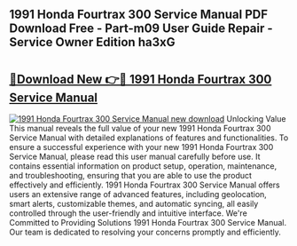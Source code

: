 ## 1991 Honda Fourtrax 300 Service Manual PDF Download Free - Part-m09 User Guide Repair - Service Owner Edition ha3xG

# <h2><a href="http://bc41817.oget.top/?id=1991+Honda+Fourtrax+300+Service+Manual">🔗Download New 👉🔴 1991 Honda Fourtrax 300 Service Manual</a></h2>

[![1991 Honda Fourtrax 300 Service Manual new download](https://i.imgur.com/5g1atiW.png)](http://bc41817.oget.top/?id=1991+Honda+Fourtrax+300+Service+Manual)
Unlocking Value This manual reveals the full value of your new 1991 Honda Fourtrax 300 Service Manual with detailed explanations of features and functionalities. To ensure a successful experience with your new 1991 Honda Fourtrax 300 Service Manual, please read this user manual carefully before use. It contains essential information on product setup, operation, maintenance, and troubleshooting, ensuring that you are able to use the product effectively and efficiently. 1991 Honda Fourtrax 300 Service Manual offers users an extensive range of advanced features, including geolocation, smart alerts, customizable themes, and automatic syncing, all easily controlled through the user-friendly and intuitive interface. We're Committed to Providing Solutions 1991 Honda Fourtrax 300 Service Manual. Our team is dedicated to resolving your concerns promptly and efficiently.
